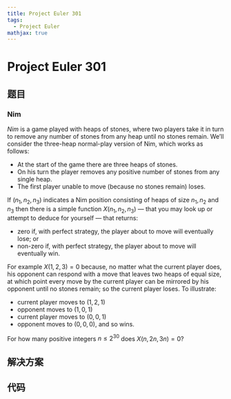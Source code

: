 ```yaml
---
title: Project Euler 301
tags:
  - Project Euler
mathjax: true
---
```

<escape><!-- more --></escape>
    
# Project Euler 301
## 题目
### Nim

*Nim* is a game played with heaps of stones, where two players take it in turn to remove any number of stones from any heap until no stones remain.
We’ll consider the three-heap normal-play version of Nim, which works as follows:

- At the start of the game there are three heaps of stones.
- On his turn the player removes any positive number of stones from any single heap.
- The first player unable to move (because no stones remain) loses.

If $(n_1,n_2,n_3)$ indicates a Nim position consisting of heaps of size $n_1, n_2$ and $n_3$ then there is a simple function $X(n_1,n_2,n_3)$ — that you may look up or attempt to deduce for yourself — that returns:

- zero if, with perfect strategy, the player about to move will eventually lose; or
- non-zero if, with perfect strategy, the player about to move will eventually win.

For example $X(1,2,3) = 0$ because, no matter what the current player does, his opponent can respond with a move that leaves two heaps of equal size, at which point every move by the current player can be mirrored by his opponent until no stones remain; so the current player loses. To illustrate:

- current player moves to $(1,2,1)$
- opponent moves to $(1,0,1)$
- current player moves to $(0,0,1)$
- opponent moves to $(0,0,0)$, and so wins.

For how many positive integers $n\le2^{30}$ does $X(n,2n,3n) = 0$?


## 解决方案


## 代码


